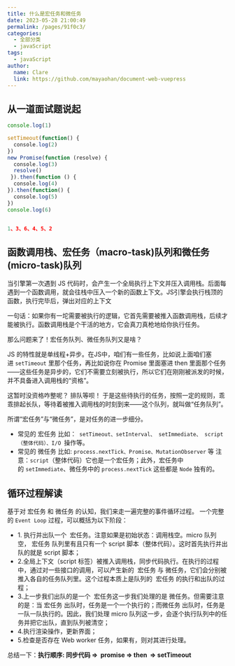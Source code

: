 ```yaml
---
title: 什么是宏任务和微任务
date: 2023-05-28 21:00:49
permalink: /pages/91f0c3/
categories: 
  - 全部分类
  - javaScript
tags: 
  - javaScript
author: 
  name: Clare
  link: https://github.com/mayaohan/document-web-vuepress
---
```



## 从一道面试题说起

 <!-- more -->

```js
console.log(1)

setTimeout(function() {
  console.log(2)
})
new Promise(function (resolve) {
  console.log(3)
  resolve()
 }).then(function () {
  console.log(4)
}).then(function() {
  console.log(5)
})
console.log(6)


1、3、6、4、5、2

```

## 函数调用栈、宏任务（macro-task)队列和微任务(micro-task)队列

当引擎第一次遇到 JS 代码时，会产生一个全局执行上下文并压入调用栈。后面每遇到一个函数调用，就会往栈中压入一个新的函数上下文。JS引擎会执行栈顶的函数，执行完毕后，弹出对应的上下文

一句话：如果你有一坨需要被执行的逻辑，它首先需要被推入函数调用栈，后续才能被执行。函数调用栈是个干活的地方，它会真刀真枪地给你执行任务。

那么问题来了！宏任务队列、微任务队列又是啥？

JS 的特性就是单线程+异步。在JS中，咱们有一些任务，比如说上面咱们塞进 `setTimeout` 里那个任务，再比如说你在 Promise 里面塞进 then 里面那个任务——这些任务是异步的，它们不需要立刻被执行，所以它们在刚刚被派发的时候，并不具备进入调用栈的“资格”。

这暂时没资格咋整呢？
排队等呗！
于是这些待执行的任务，按照一定的规则，乖乖排起长队，等待着被推入调用栈的时刻到来——这个队列，就叫做“任务队列”。

所谓“宏任务”与“微任务”，是对任务的进一步细分。






- 常见的 宏任务 比如：` setTimeout、setInterval、 setImmediate、 script（整体代码）、I/O `操作等。
- 常见的 微任务 比如: `process.nextTick、Promise、MutationObserver` 等
注意：`script`（整体代码）它也是一个宏任务；此外，宏任务中的 `setImmediate`、微任务中的 `process.nextTick` 这些都是 `Node` 独有的。

## 循环过程解读
基于对 宏任务 和 微任务 的认知，我们来走一遍完整的事件循环过程。
一个完整的 `Event Loop` 过程，可以概括为以下阶段：
- 1. 执行并出队一个  宏任务。注意如果是初始状态：调用栈空。micro 队列空， 宏任务 队列里有且只有一个 script 脚本（整体代码）。这时首先执行并出队的就是 script 脚本；
- 2.全局上下文（script 标签）被推入调用栈，同步代码执行。在执行的过程中，通过对一些接口的调用，可以产生新的  宏任务 与 微任务，它们会分别被推入各自的任务队列里。这个过程本质上是队列的  宏任务 的执行和出队的过程；
- 3.上一步我们出队的是一个  宏任务这一步我们处理的是 微任务。但需要注意的是：当 宏任务 出队时，任务是一个一个执行的；而微任务 出队时，任务是一队一队执行的。因此，我们处理 micro 队列这一步，会逐个执行队列中的任务并把它出队，直到队列被清空；
- 4.执行渲染操作，更新界面；
- 5.检查是否存在 Web worker 任务，如果有，则对其进行处理。

总结一下：**执行顺序: 同步代码 =>  promise => then  => setTimeout**



